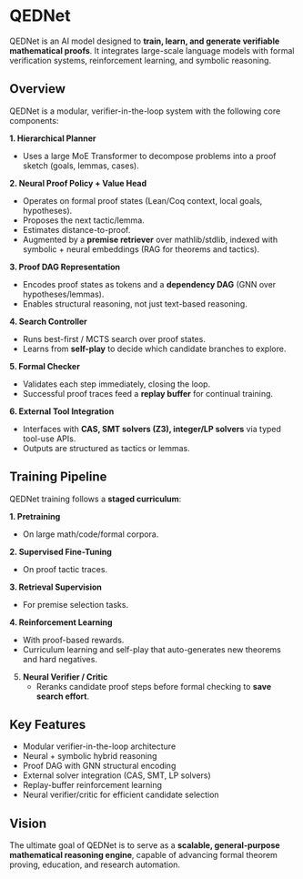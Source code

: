 # QEDNet

QEDNet is an AI model designed to **train, learn, and generate verifiable mathematical proofs**. It integrates 
large-scale language models with formal verification systems, reinforcement learning, and symbolic reasoning.

## Overview
QEDNet is a modular, verifier-in-the-loop system with the following core components:

**1. Hierarchical Planner**  
  - Uses a large MoE Transformer to decompose problems into a proof sketch (goals, lemmas, cases).  

**2. Neural Proof Policy + Value Head**  
  - Operates on formal proof states (Lean/Coq context, local goals, hypotheses).  
  - Proposes the next tactic/lemma.  
  - Estimates distance-to-proof.  
  - Augmented by a **premise retriever** over mathlib/stdlib, indexed with symbolic + neural embeddings (RAG for 
  theorems and tactics).  

**3. Proof DAG Representation**  
  - Encodes proof states as tokens and a **dependency DAG** (GNN over hypotheses/lemmas).  
  - Enables structural reasoning, not just text-based reasoning.  

**4. Search Controller**  
  - Runs best-first / MCTS search over proof states.  
  - Learns from **self-play** to decide which candidate branches to explore.  

**5. Formal Checker**  
  - Validates each step immediately, closing the loop.  
  - Successful proof traces feed a **replay buffer** for continual training.  

**6. External Tool Integration**  
  - Interfaces with **CAS, SMT solvers (Z3), integer/LP solvers** via typed tool-use APIs.  
  - Outputs are structured as tactics or lemmas.  

## Training Pipeline

QEDNet training follows a **staged curriculum**:

**1. Pretraining**  
   - On large math/code/formal corpora.  

**2. Supervised Fine-Tuning**  
  - On proof tactic traces.  

**3. Retrieval Supervision**  
  - For premise selection tasks.  

**4. Reinforcement Learning**  
  - With proof-based rewards.  
  - Curriculum learning and self-play that auto-generates new theorems and hard negatives.  

5. **Neural Verifier / Critic**  
   - Reranks candidate proof steps before formal checking to **save search effort**.  

## Key Features

- Modular verifier-in-the-loop architecture  
- Neural + symbolic hybrid reasoning  
- Proof DAG with GNN structural encoding  
- External solver integration (CAS, SMT, LP solvers)  
- Replay-buffer reinforcement learning  
- Neural verifier/critic for efficient candidate selection  

## Vision

The ultimate goal of QEDNet is to serve as a **scalable, general-purpose mathematical reasoning engine**, capable of 
advancing formal theorem proving, education, and research automation.